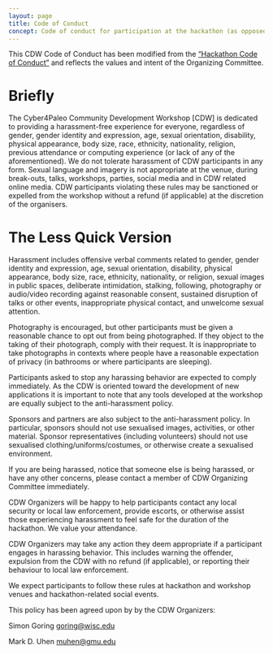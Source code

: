 ```yaml
---
layout: page
title: Code of Conduct
concept: Code of conduct for participation at the hackathon (as opposed to repositories).
---
```


This CDW Code of Conduct has been modified from the [“Hackathon Code of Conduct”](http://hackcodeofconduct.org/) and reflects the values and intent of the Organizing Committee.

# Briefly
The Cyber4Paleo Community Development Workshop [CDW] is dedicated to providing a harassment-free experience for everyone, regardless of gender, gender identity and expression, age, sexual orientation, disability, physical appearance, body size, race, ethnicity, nationality, religion, previous attendance or computing experience (or lack of any of the aforementioned). We do not tolerate harassment of CDW participants in any form. Sexual language and imagery is not appropriate at the venue, during break-outs, talks, workshops, parties, social media and in CDW related online media. CDW participants violating these rules may be sanctioned or expelled from the workshop without a refund (if applicable) at the discretion of the organisers.

# The Less Quick Version

Harassment includes offensive verbal comments related to gender, gender identity and expression, age, sexual orientation, disability, physical appearance, body size, race, ethnicity, nationality, or religion, sexual images in public spaces, deliberate intimidation, stalking, following, photography or audio/video recording against reasonable consent, sustained disruption of talks or other events, inappropriate physical contact, and unwelcome sexual attention.

Photography is encouraged, but other participants must be given a reasonable chance to opt out from being photographed. If they object to the taking of their photograph, comply with their request. It is inappropriate to take photographs in contexts where people have a reasonable expectation of privacy (in bathrooms or where participants are sleeping).

Participants asked to stop any harassing behavior are expected to comply immediately.
As the CDW is oriented toward the development of new applications it is important to note that any tools developed at the workshop are equally subject to the anti-harassment policy.

Sponsors and partners are also subject to the anti-harassment policy. In particular, sponsors should not use sexualised images, activities, or other material. Sponsor representatives (including volunteers) should not use sexualised clothing/uniforms/costumes, or otherwise create a sexualised environment.

If you are being harassed, notice that someone else is being harassed, or have any other concerns, please contact a member of CDW Organizing Committee immediately.

CDW Organizers will be happy to help participants contact any local security or local law enforcement, provide escorts, or otherwise assist those experiencing harassment to feel safe for the duration of the hackathon. We value your attendance.

CDW Organizers may take any action they deem appropriate if a participant engages in harassing behavior. This includes warning the offender, expulsion from the CDW with no refund (if applicable), or reporting their behaviour to local law enforcement.

We expect participants to follow these rules at hackathon and workshop venues and hackathon-related social events.

This policy has been agreed upon by by the CDW Organizers:

Simon Goring
[goring@wisc.edu]()

Mark D. Uhen
[muhen@gmu.edu]()